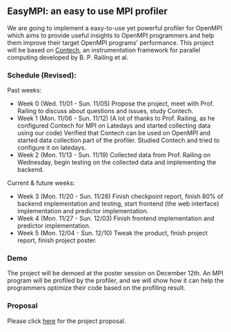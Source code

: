 ## EasyMPI: an easy to use MPI profiler
We are going to implement a easy-to-use yet powerful profiler for OpenMPI which aims to provide useful insights to OpenMPI programmers and help them improve their target OpenMPI programs' performance. This project will be based on [Contech](https://github.com/bprail/contech), an instrumentation framework for parallel computing developed by B. P. Railing et al. 

### Schedule (Revised):
Past weeks:
- Week 0 (Wed. 11/01 - Sun. 11/05) Propose the project, meet with Prof. Railing to discuss about questions and issues, study Contech.
- Week 1 (Mon. 11/06 - Sun. 11/12) (A lot of thanks to Prof. Railing, as he configured Contech for MPI on Latedays and started collecting data using our code) Verified that Contech can be used on OpenMPI and started data collection part of the profiler. Studied Contech and tried to configure it on latedays.
- Week 2 (Mon. 11/13 - Sun. 11/19) Collected data from Prof. Railing on Wednesday, begin testing on the collected data and implementing the backend.

Current & future weeks:
- Week 3 (Mon. 11/20 - Sun. 11/26) Finish checkpoint report, finish 80% of backend implementation and testing, start frontend (the web interface) implementation and predictor implementation. 
- Week 4 (Mon. 11/27 - Sun. 12/03) Finish frontend implementation and predictor implementation.
- Week 5 (Mon. 12/04 - Sun. 12/10) Tweak the product, finish project report, finish project poster.

### Demo
The project will be demoed at the poster session on December 12th. An MPI program will be profiled by the profiler, and we will show how it can help the programmers optimize their code based on the profiling result.

### Proposal
Please click [here](https://github.com/alphalzh/EasyMPI/blob/master/Proposal.pdf) for the project proposal.
